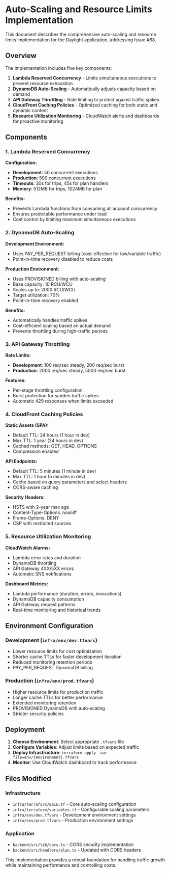 # Auto-Scaling and Resource Limits Implementation

This document describes the comprehensive auto-scaling and resource limits implementation for the Daylight application, addressing Issue #68.

## Overview

The implementation includes five key components:
1. **Lambda Reserved Concurrency** - Limits simultaneous executions to prevent resource exhaustion
2. **DynamoDB Auto-Scaling** - Automatically adjusts capacity based on demand
3. **API Gateway Throttling** - Rate limiting to protect against traffic spikes
4. **CloudFront Caching Policies** - Optimized caching for both static and dynamic content
5. **Resource Utilization Monitoring** - CloudWatch alerts and dashboards for proactive monitoring

## Components

### 1. Lambda Reserved Concurrency

**Configuration:**
- **Development**: 50 concurrent executions
- **Production**: 500 concurrent executions
- **Timeouts**: 30s for trips, 45s for plan handlers
- **Memory**: 512MB for trips, 1024MB for plan

**Benefits:**
- Prevents Lambda functions from consuming all account concurrency
- Ensures predictable performance under load
- Cost control by limiting maximum simultaneous executions

### 2. DynamoDB Auto-Scaling

**Development Environment:**
- Uses PAY_PER_REQUEST billing (cost-effective for low/variable traffic)
- Point-in-time recovery disabled to reduce costs

**Production Environment:**
- Uses PROVISIONED billing with auto-scaling
- Base capacity: 10 RCU/WCU
- Scales up to: 2000 RCU/WCU
- Target utilization: 70%
- Point-in-time recovery enabled

**Benefits:**
- Automatically handles traffic spikes
- Cost-efficient scaling based on actual demand
- Prevents throttling during high-traffic periods

### 3. API Gateway Throttling

**Rate Limits:**
- **Development**: 100 req/sec steady, 200 req/sec burst
- **Production**: 2000 req/sec steady, 5000 req/sec burst

**Features:**
- Per-stage throttling configuration
- Burst protection for sudden traffic spikes
- Automatic 429 responses when limits exceeded

### 4. CloudFront Caching Policies

**Static Assets (SPA):**
- Default TTL: 24 hours (1 hour in dev)
- Max TTL: 1 year (24 hours in dev)
- Cached methods: GET, HEAD, OPTIONS
- Compression enabled

**API Endpoints:**
- Default TTL: 5 minutes (1 minute in dev)
- Max TTL: 1 hour (5 minutes in dev)
- Cache based on query parameters and select headers
- CORS-aware caching

**Security Headers:**
- HSTS with 2-year max age
- Content-Type-Options: nosniff
- Frame-Options: DENY
- CSP with restricted sources

### 5. Resource Utilization Monitoring

**CloudWatch Alarms:**
- Lambda error rates and duration
- DynamoDB throttling
- API Gateway 4XX/5XX errors
- Automatic SNS notifications

**Dashboard Metrics:**
- Lambda performance (duration, errors, invocations)
- DynamoDB capacity consumption
- API Gateway request patterns
- Real-time monitoring and historical trends

## Environment Configuration

### Development (`infra/env/dev.tfvars`)
- Lower resource limits for cost optimization
- Shorter cache TTLs for faster development iteration
- Reduced monitoring retention periods
- PAY_PER_REQUEST DynamoDB billing

### Production (`infra/env/prod.tfvars`)
- Higher resource limits for production traffic
- Longer cache TTLs for better performance
- Extended monitoring retention
- PROVISIONED DynamoDB with auto-scaling
- Stricter security policies

## Deployment

1. **Choose Environment**: Select appropriate `.tfvars` file
2. **Configure Variables**: Adjust limits based on expected traffic
3. **Deploy Infrastructure**: `terraform apply -var-file=env/{environment}.tfvars`
4. **Monitor**: Use CloudWatch dashboard to track performance

## Files Modified

### Infrastructure
- `infra/terraform/main.tf` - Core auto-scaling configuration
- `infra/terraform/variables.tf` - Configurable scaling parameters
- `infra/env/dev.tfvars` - Development environment settings
- `infra/env/prod.tfvars` - Production environment settings

### Application
- `backend/src/lib/cors.ts` - CORS security implementation
- `backend/src/handlers/plan.ts` - Updated with CORS headers

This implementation provides a robust foundation for handling traffic growth while maintaining performance and controlling costs.
